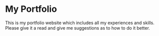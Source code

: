 # My Portfolio

This is my portfolio website which includes all my experiences and skills. 
Please give it a read and give me suggestions as to how to do it better.
